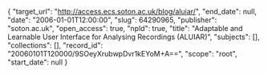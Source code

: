 {
  "target_url": "http://access.ecs.soton.ac.uk/blog/aluiar/", 
  "end_date": null, 
  "date": "2006-01-01T12:00:00", 
  "slug": 64290965, 
  "publisher": "soton.ac.uk", 
  "open_access": true, 
  "npld": true, 
  "title": "Adaptable and Learnable User Interface for Analysing Recordings (ALUIAR)", 
  "subjects": [], 
  "collections": [], 
  "record_id": "20060101T120000/9SOeyXrubwpDvr1kEYoM+A==", 
  "scope": "root", 
  "start_date": null
}

